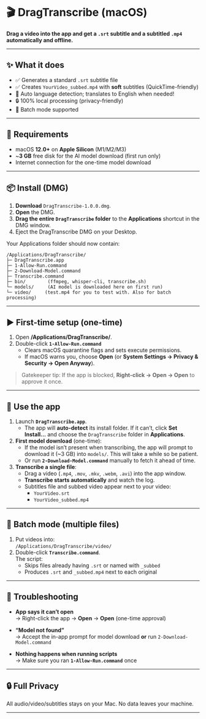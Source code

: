 # 🎬 DragTranscribe (macOS)

**Drag a video into the app and get a `.srt` subtitle and a subtitled `.mp4` automatically and offline.**  

---

## ✨ What it does

- ✅ Generates a standard `.srt` subtitle file  
- ✅ Creates `YourVideo_subbed.mp4` with **soft** subtitles (QuickTime-friendly)  
- 🧠 Auto language detection; translates to English when needed!  
- 🔒 100% local processing (privacy-friendly)  
- 🧰 Batch mode supported

---

## 🧩 Requirements

- macOS **12.0+** on **Apple Silicon** (M1/M2/M3)  
- ~**3 GB** free disk for the AI model download (first run only)  
- Internet connection for the one-time model download

---

## 📦 Install (DMG)

1. **Download** `DragTranscribe-1.0.0.dmg`.
2. **Open** the DMG.
3. **Drag the entire `DragTranscribe` folder** to the **Applications** shortcut in the DMG window.  
4. Eject the DragTranscribe DMG on your Desktop.

Your Applications folder should now contain:

```
/Applications/DragTranscribe/
├─ DragTranscribe.app
├─ 1-Allow-Run.command
├─ 2-Download-Model.command
├─ Transcribe.command
├─ bin/        (ffmpeg, whisper-cli, transcribe.sh)
└─ models/     (AI model is downloaded here on first run)
└─ video/     (test.mp4 for you to test with. Also for batch processing)
```

---

## ▶️ First-time setup (one-time)

1. Open **/Applications/DragTranscribe/**.
2. Double-click **`1-Allow-Run.command`**  
   - Clears macOS quarantine flags and sets execute permissions.
   - If macOS warns you, choose **Open** (or **System Settings → Privacy & Security → Open Anyway**).

> Gatekeeper tip: If the app is blocked, **Right-click → Open → Open** to approve it once.

---

## 🚀 Use the app

1. Launch **`DragTranscribe.app`**.  
   - The app will **auto-detect** its install folder. If it can’t, click **Set Install…** and choose the `DragTranscribe` folder in **Applications**.
2. **First model download** (one-time):
   - If the model isn’t present when transcribing, the app will prompt to download it (~3 GB) into `models/`. This will take a while so be patient.
   - Or run **`2-Download-Model.command`** manually to fetch it ahead of time.
3. **Transcribe a single file**:
   - Drag a video (`.mp4`, `.mov`, `.mkv`, `.webm`, `.avi`) into the app window.
   - **Transcribe starts automatically** and watch the log.
   - Subtitles file and subbed video appear next to your video:
     - `YourVideo.srt`
     - `YourVideo_subbed.mp4`

---

## 📁 Batch mode (multiple files)

1. Put videos into:  
   `/Applications/DragTranscribe/video/`
2. Double-click **`Transcribe.command`**.  
   The script:
   - Skips files already having `.srt` or named with `_subbed`
   - Produces `.srt` and `_subbed.mp4` next to each original

---

## 🔧 Troubleshooting

- **App says it can’t open**  
  → Right-click the app → **Open** → **Open** (one-time approval)

- **“Model not found”**  
  → Accept the in-app prompt for model download **or** run `2-Download-Model.command`

- **Nothing happens when running scripts**  
  → Make sure you ran **`1-Allow-Run.command`** once

---

## 🔒 Full Privacy

All audio/video/subtitles stays on your Mac. No data leaves your machine.

---
